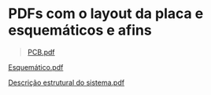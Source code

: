 # PDFs com o layout da placa e esquemáticos e afins

>[PCB.pdf](https://github.com/f741963/ea075-2023.2/files/13540310/PCB.pdf)
>
[Esquemático.pdf](https://github.com/f741963/ea075-2023.2/files/13540309/Esquematico.pdf)

[Descrição estrutural do sistema.pdf](https://github.com/f741963/ea075-2023.2/files/13540308/Descricao.estrutural.do.sistema.pdf)

